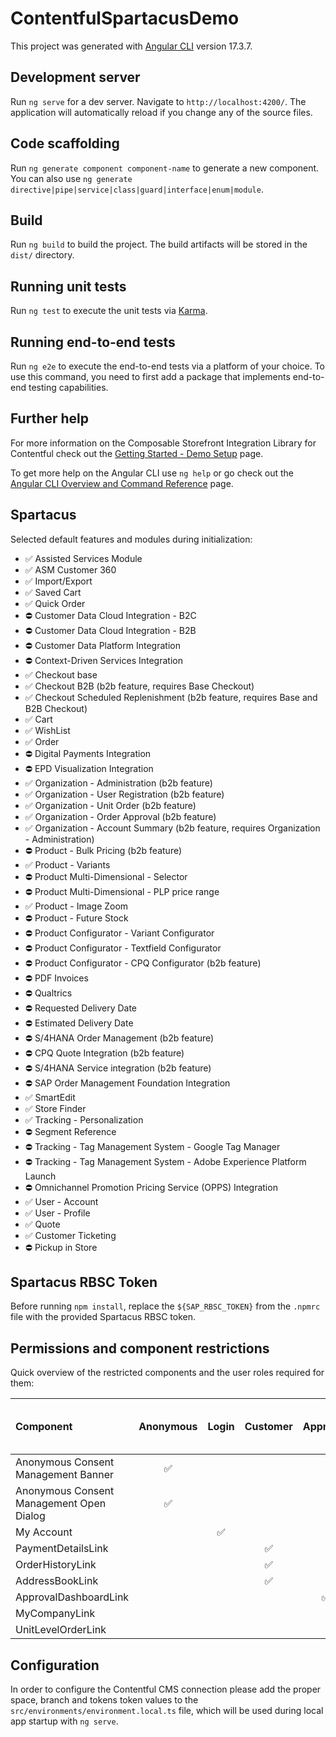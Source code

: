 # ContentfulSpartacusDemo

This project was generated with [Angular CLI](https://github.com/angular/angular-cli) version 17.3.7.

## Development server

Run `ng serve` for a dev server. Navigate to `http://localhost:4200/`. The application will automatically reload if you change any of the source files.

## Code scaffolding

Run `ng generate component component-name` to generate a new component. You can also use `ng generate directive|pipe|service|class|guard|interface|enum|module`.

## Build

Run `ng build` to build the project. The build artifacts will be stored in the `dist/` directory.

## Running unit tests

Run `ng test` to execute the unit tests via [Karma](https://karma-runner.github.io).

## Running end-to-end tests

Run `ng e2e` to execute the end-to-end tests via a platform of your choice. To use this command, you need to first add a package that implements end-to-end testing capabilities.

## Further help

For more information on the Composable Storefront Integration Library for Contentful check out the [Getting Started - Demo Setup](https://github.com/contentful/composable-storefront-integration-library/wiki/Getting-started-%E2%80%90-Demo-setup) page.

To get more help on the Angular CLI use `ng help` or go check out the [Angular CLI Overview and Command Reference](https://angular.io/cli) page.

## Spartacus

Selected default features and modules during initialization:

- ✅ Assisted Services Module
- ✅ ASM Customer 360
- ✅ Import/Export
- ✅ Saved Cart
- ✅ Quick Order
- ⛔️ Customer Data Cloud Integration - B2C
- ⛔️ Customer Data Cloud Integration - B2B
- ⛔️ Customer Data Platform Integration
- ⛔️ Context-Driven Services Integration
- ✅ Checkout base
- ✅ Checkout B2B (b2b feature, requires Base Checkout)
- ✅ Checkout Scheduled Replenishment (b2b feature, requires Base and B2B Checkout)
- ✅ Cart
- ✅ WishList
- ✅ Order
- ⛔️ Digital Payments Integration
- ⛔️ EPD Visualization Integration
- ✅ Organization - Administration (b2b feature)
- ✅ Organization - User Registration (b2b feature)
- ✅ Organization - Unit Order (b2b feature)
- ✅ Organization - Order Approval (b2b feature)
- ✅ Organization - Account Summary (b2b feature, requires Organization - Administration)
- ⛔️ Product - Bulk Pricing (b2b feature)
- ✅ Product - Variants
- ⛔️ Product Multi-Dimensional - Selector
- ⛔️ Product Multi-Dimensional - PLP price range
- ✅ Product - Image Zoom
- ⛔️ Product - Future Stock
- ⛔️ Product Configurator - Variant Configurator
- ⛔️ Product Configurator - Textfield Configurator
- ⛔️ Product Configurator - CPQ Configurator (b2b feature)
- ⛔️ PDF Invoices
- ⛔️ Qualtrics
- ⛔️ Requested Delivery Date
- ⛔️ Estimated Delivery Date
- ⛔️ S/4HANA Order Management (b2b feature)
- ⛔️ CPQ Quote Integration (b2b feature)
- ⛔️ S/4HANA Service integration (b2b feature)
- ⛔️ SAP Order Management Foundation Integration
- ✅ SmartEdit
- ✅ Store Finder
- ✅ Tracking - Personalization
- ⛔️ Segment Reference
- ⛔️ Tracking - Tag Management System - Google Tag Manager
- ⛔️ Tracking - Tag Management System - Adobe Experience Platform Launch
- ⛔️ Omnichannel Promotion Pricing Service (OPPS) Integration
- ✅ User - Account
- ✅ User - Profile
- ✅ Quote
- ✅ Customer Ticketing
- ⛔️ Pickup in Store

## Spartacus RBSC Token

Before running `npm install`, replace the `${SAP_RBSC_TOKEN}` from the `.npmrc` file with the provided Spartacus RBSC token.

## Permissions and component restrictions

Quick overview of the restricted components and the user roles required for them:

| Component                                | Anonymous | Login | Customer | Approver | Manager | Admin | Unit Level Order Viewer |
| :--------------------------------------- | :-------: | :---: | :------: | :------: | :-----: | :---: | :---------------------: |
| Anonymous Consent Management Banner      |    ✅     |       |          |          |         |       |                         |
| Anonymous Consent Management Open Dialog |    ✅     |       |          |          |         |       |                         |
| My Account                               |           |  ✅   |          |          |         |       |                         |
| PaymentDetailsLink                       |           |       |    ✅    |          |         |       |                         |
| OrderHistoryLink                         |           |       |    ✅    |          |         |       |                         |
| AddressBookLink                          |           |       |    ✅    |          |         |       |                         |
| ApprovalDashboardLink                    |           |       |          |    ✅    |         |       |                         |
| MyCompanyLink                            |           |       |          |          |         |  ✅   |                         |
| UnitLevelOrderLink                       |           |       |          |          |         |       |           ✅            |

## Configuration

In order to configure the Contentful CMS connection please add the proper space, branch and tokens token values to the `src/environments/environment.local.ts` file, which will be used during local app startup with `ng serve`.
